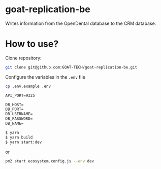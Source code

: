 # goat-replication-be
Writes information from the OpenDental database to the CRM database.

# How to use?

Clone repository:
```bash
git clone git@github.com:GOAT-TECH/goat-replication-be.git
```

Configure the variables in the `.env` file
```bash
cp .env.example .env
```

``` txt
API_PORT=9325

DB_HOST=
DB_PORT=
DB_USERNAME=
DB_PASSWORD=
DB_NAME=
```

```bash
$ yarn
$ yarn build
$ yarn start:dev
```
or
```bash
pm2 start ecosystem.config.js --env dev
```
